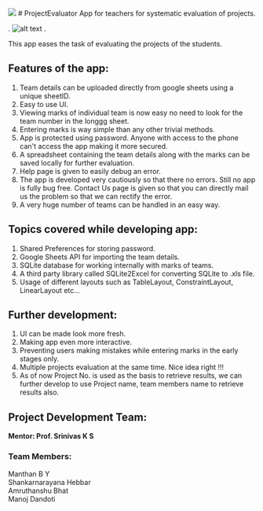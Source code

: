 <img src="https://raw.githubusercontent.com/manthanmtg/data/master/project_eval_icon_small.jpg">
# ProjectEvaluator
App for teachers for systematic evaluation of projects.

.
![alt text](https://raw.githubusercontent.com/manthanmtg/data/master/projectevaluator.jpg)
.


This app eases the task of evaluating the projects of the students.
## Features of the app:
  1. Team details can be uploaded directly from google sheets using a unique sheetID.
  2. Easy to use UI.
  3. Viewing marks of individual team is now easy no need to look for the team number in the longgg sheet.
  4. Entering marks is way simple than any other trivial methods.
  5. App is protected using password. Anyone with access to the phone can't access the app making it more secured.
  6. A spreadsheet containing the team details along with the marks can be saved locally for further evaluation.
  7. Help page is given to easily debug an error.
  8. The app is developed very cautiously so that there no errors. Still no app is fully bug free. Contact Us page is given so that 
      you can directly mail us the problem so that we can rectify the error.
  9. A very huge number of teams can be handled in an easy way.

## Topics covered while developing app:
  1. Shared Preferences for storing password.
  2. Google Sheets API for importing the team details.
  3. SQLite database for working internally with marks of teams.
  4. A third party library called SQLite2Excel for converting SQLite to .xls file.
  5. Usage of different layouts such as TableLayout, ConstraintLayout, LinearLayout etc...

## Further development:
  1. UI can be made look more fresh.
  2. Making app even more interactive.
  3. Preventing users making mistakes while entering marks in the early stages only.
  4. Multiple projects evaluation at the same time. Nice idea right !!!
  5. As of now Project No. is used as the basis to retrieve results, we can further develop to use Project name, team members
    name to retrieve results also.
## Project Development Team:
<b>Mentor: Prof. Srinivas K S </b>
### Team Members:
Manthan B Y <br>
Shankarnarayana Hebbar <br>
Amruthanshu Bhat <br>
Manoj Dandoti <br>
